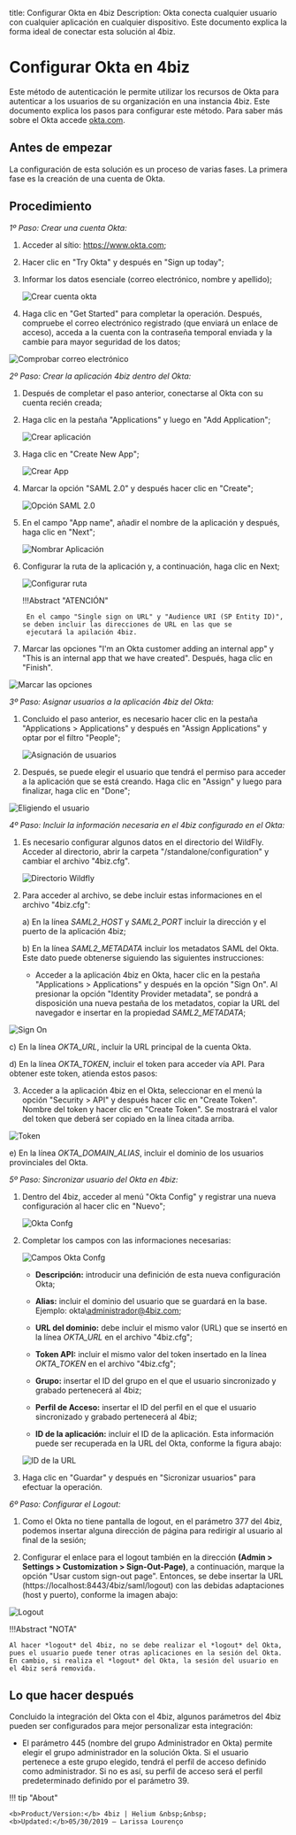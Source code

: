 title: Configurar Okta en 4biz
Description: Okta conecta cualquier usuario con cualquier aplicación en cualquier dispositivo. Este documento explica la forma ideal de conectar esta solución al 4biz.

# Configurar Okta en 4biz

Este método de autenticación le permite utilizar los recursos de Okta para autenticar a los usuarios de su organización en una instancia 4biz. Este documento explica los pasos para configurar este método. Para saber más sobre el Okta accede [okta.com][1].

Antes de empezar
--------------------

La configuración de esta solución es un proceso de varias fases. La primera fase es la creación de una cuenta de Okta.

Procedimiento
----------------

*1º Paso: Crear una cuenta Okta:*

1. Acceder al sítio:  https://www.okta.com;

2. Hacer clic en "Try Okta" y después en "Sign up today";

3. Informar los datos esenciale (correo electrónico, nombre y apellido);

    ![Crear cuenta okta](images/okta.img1.png)

4. Haga clic en "Get Started" para completar la operación. Después, compruebe el correo electrónico registrado (que enviará un enlace de acceso), acceda a la cuenta con la contraseña temporal enviada y la cambie para mayor seguridad de los datos;

![Comprobar correo electrónico](images/okta.img2.png)

*2º Paso: Crear la aplicación 4biz dentro del Okta:*

1. Después de completar el paso anterior, conectarse al Okta con su cuenta recién creada;

2. Haga clic en la pestaña "Applications" y luego en "Add Application";

    ![Crear aplicación](images/okta.img3.png)

3. Haga clic en "Create New App";

    ![Crear App](images/okta.img4.png)

4. Marcar la opción "SAML 2.0" y después hacer clic en "Create";

    ![Opción SAML 2.0](images/okta.img5.png)

5. En el campo "App name", añadir el nombre de la aplicación y después, haga clic en "Next";

    ![Nombrar Aplicación](images/okta.img6.png)

6. Configurar la ruta de la aplicación y, a continuación, haga clic en Next;

    ![Configurar ruta](images/okta.img7.png)

    !!!Abstract "ATENCIÓN"
        
        En el campo "Single sign on URL" y "Audience URI (SP Entity ID)", se deben incluir las direcciones de URL en las que se
        ejecutará la apilación 4biz.
     
7. Marcar las opciones "I'm an Okta customer adding an internal app" y "This is an internal app that we have created". Después, haga clic en "Finish".

![Marcar las opciones](images/okta.img8.png)

*3º Paso: Asignar usuarios a la aplicación 4biz del Okta:*

1. Concluido el paso anterior, es necesario hacer clic en la pestaña "Applications > Applications" y después en "Assign Applications" y optar por el filtro "People";

    ![Asignación de usuarios](images/okta.img9.png)

2. Después, se puede elegir el usuario que tendrá el permiso para acceder a la aplicación que se está creando. Haga clic en "Assign" y luego para finalizar, haga clic en "Done";

![Eligiendo el usuario](images/okta.img10.png)

*4º Paso: Incluir la información necesaria en el 4biz configurado en el Okta:*

1. Es necesario configurar algunos datos en el directorio del WildFly. Acceder al directorio, abrir la carpeta "/standalone/configuration" y cambiar el archivo "4biz.cfg".

     ![Directorio Wildfly](images/okta.img11.png)

2. Para acceder al archivo, se debe incluir estas informaciones en el archivo "4biz.cfg":
       
     a) En la línea *SAML2_HOST* y *SAML2_PORT* incluir la dirección y el puerto de la aplicación 4biz;
       
     b) En la línea *SAML2_METADATA* incluir los metadatos SAML del Okta. Este dato puede obtenerse siguiendo las siguientes 
       instrucciones:
 
      - Acceder a la aplicación 4biz en Okta, hacer clic en la pestaña "Applications > Applications" y después en la opción "Sign On". Al presionar la opción "Identity Provider metadata", se pondrá a disposición una nueva pestaña de los metadatos, copiar la URL del navegador e insertar en la propiedad *SAML2_METADATA*;
        
![Sign On](images/okta.img12.png)

   c) En la línea *OKTA_URL*, incluir la URL principal de la cuenta Okta.
   
   d) En la línea *OKTA_TOKEN*, incluir el token para acceder vía API. Para obtener este token, atienda estos pasos:
   
3. Acceder a la aplicación 4biz en el Okta, seleccionar en el menú la opción "Security > API" y después hacer clic en "Create Token". Nombre del token y hacer clic en "Create Token". Se mostrará el valor del token que deberá ser copiado en la línea citada arriba.
   
![Token](images/okta.img13.png)

   e) En la línea *OKTA_DOMAIN_ALIAS*, incluir el dominio de los usuarios provinciales del Okta.
  
*5º Paso: Sincronizar usuario del Okta en 4biz:*

1. Dentro del 4biz, acceder al menú "Okta Config" y registrar una nueva configuración al hacer clic en "Nuevo";

    ![Okta Confg](images/okta.img14.png)

2. Completar los campos con las informaciones necesarias:

    ![Campos Okta Confg](images/okta.img15.png)

    * **Descripción:** introducir una definición de esta nueva configuración Okta;
     
    * **Alias:** incluir el dominio del usuario que se guardará en la base. Ejemplo: okta\administrador@4biz.com;
     
    * **URL del dominio:** debe incluir el mismo valor (URL) que se insertó en la línea *OKTA_URL* en el archivo "4biz.cfg"; 
     
    * **Token API:** incluir el mismo valor del token insertado en la línea *OKTA_TOKEN* en el archivo "4biz.cfg";
     
    * **Grupo:** insertar el ID del grupo en el que el usuario sincronizado y grabado pertenecerá al 4biz;
     
    * **Perfil de Acceso:** insertar el ID del perfil en el que el usuario sincronizado y grabado pertenecerá al 4biz;
     
    * **ID de la aplicación:** incluir el ID de la aplicación. Esta información puede ser recuperada en la URL del Okta, conforme la figura abajo:
     
    ![ID de la URL](images/okta.img16.png)

3. Haga clic en "Guardar" y después en "Sicronizar usuarios" para efectuar la operación.

*6º Paso: Configurar el Logout:*

1. Como el Okta no tiene pantalla de logout, en el parámetro 377 del 4biz, podemos insertar alguna dirección de página para 
redirigir al usuario al final de la sesión;

2. Configurar el enlace para el logout también en la dirección **(Admin > Settings > Customization > Sign-Out-Page)**, a continuación, marque la opción "Usar custom sign-out page". Entonces, se debe insertar la URL (https://localhost:8443/4biz/saml/logout) con las debidas adaptaciones (host y puerto), conforme la imagen abajo:

![Logout](images/okta.img19.png)
 
 
!!!Abstract "NOTA"
   
    Al hacer *logout* del 4biz, no se debe realizar el *logout* del Okta, pues el usuario puede tener otras aplicaciones en la sesión del Okta. En cambio, si realiza el *logout* del Okta, la sesión del usuario en el 4biz será removida.

Lo que hacer después
----------------------

Concluido la integración del Okta con el 4biz, algunos parámetros del 4biz pueden ser configurados para mejor personalizar esta integración:

 
 - El parámetro 445 (nombre del grupo Administrador en Okta) permite elegir el grupo administrador en la solución Okta. Si el usuario pertenece a este grupo elegido, tendrá el perfil de acceso definido como administrador. Si no es así, su perfil de acceso será el perfil predeterminado definido por el parámetro 39.
 
!!! tip "About"

    <b>Product/Version:</b> 4biz | Helium &nbsp;&nbsp;
    <b>Updated:</b>05/30/2019 – Larissa Lourenço

[1]: https://www.okta.com/
